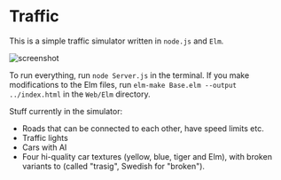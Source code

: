 # Traffic

This is a simple traffic simulator written in `node.js` and `Elm`.

![screenshot](http://i.imgur.com/FFXxFW7.png)

To run everything, run `node Server.js` in the terminal. If you make modifications to the Elm files, run `elm-make Base.elm --output ../index.html` in the `Web/Elm` directory.

Stuff currently in the simulator:

* Roads that can be connected to each other, have speed limits etc.
* Traffic lights
* Cars with AI
* Four hi-quality car textures (yellow, blue, tiger and Elm), with broken variants to (called "trasig", Swedish for "broken").

